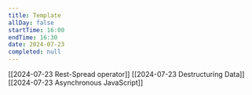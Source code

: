 ```yaml
---
title: Template
allDay: false
startTime: 16:00
endTime: 16:30
date: 2024-07-23
completed: null
---
```


[[2024-07-23 Rest-Spread operator]]
[[2024-07-23 Destructuring Data]]
[[2024-07-23 Asynchronous JavaScript]]

